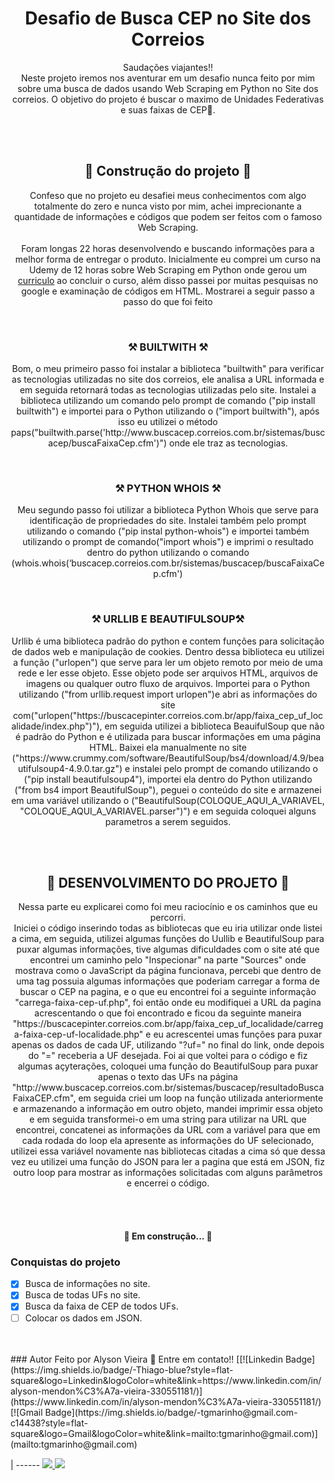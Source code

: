 <h1 align="center">Desafio de Busca CEP no Site dos Correios</h1>

<p align="center">Saudações viajantes!!</br> Neste projeto iremos nos aventurar em um desafio nunca feito por mim sobre uma busca de dados usando Web Scraping em Python no Site dos correios. O objetivo do projeto é buscar o maximo de Unidades Federativas e suas faixas de CEP🚀.</p>
</br>
</br>
<h2 align="center">🔨 Construção do projeto 🔨</h2>

<p align="center">Confeso que no projeto eu desafiei meus conhecimentos com algo totalmente do zero e nunca visto por mim, achei imprecionante a quantidade de informações e códigos que podem ser feitos com o famoso Web Scraping.</br></br>Foram longas 22 horas desenvolvendo e buscando informações para a melhor forma de entregar o produto. Inicialmente eu comprei um curso na Udemy de 12 horas sobre Web Scraping em Python onde gerou um <a href="https://www.udemy.com/certificate/UC-f508f580-298c-469b-87f6-dd7c467fb6d6/">curriculo</a> ao concluir o curso, além disso passei por muitas pesquisas no google e examinação de códigos em HTML. Mostrarei a seguir passo a passo do que foi feito</p>
</br>

<h3 align="center">⚒️ BUILTWITH ⚒️</h3>
	   
<p align="center">Bom, o meu primeiro passo foi instalar a biblioteca "builtwith" para verificar as tecnologias utilizadas no site dos correios, ele analisa a URL informada e em seguida retornará todas as tecnologias utilizadas pelo site. Instalei a biblioteca utilizando um comando pelo prompt de comando ("pip install builtwith") e importei para o Python utilizando o ("import builtwith"), após isso eu utilizei o método paps("builtwith.parse('http://www.buscacep.correios.com.br/sistemas/buscacep/buscaFaixaCep.cfm')") onde ele traz as tecnologias.</p>
</br>

<h3 align="center">⚒️ PYTHON WHOIS ⚒️</h3>
	   
<p align="center">Meu segundo passo foi utilizar a biblioteca Python Whois que serve para identificação de propriedades do site. Instalei também pelo prompt utilizando o comando ("pip instal python-whois") e importei também utilizando o prompt de comando("import whois") e imprimi o resultado dentro do python utilizando o comando (whois.whois(‘buscacep.correios.com.br/sistemas/buscacep/buscaFaixaCep.cfm')</p>
</br>

<h3 align="center">⚒️ URLLIB E BEAUTIFULSOUP⚒️</h3>
	   
<p align="center">Urllib é uma biblioteca padrão do python e contem funções para solicitação de dados web e manipulação de cookies. Dentro dessa biblioteca eu utilizei a função ("urlopen") que serve para ler um objeto remoto por meio de uma rede e ler esse objeto. Esse objeto pode ser arquivos HTML, arquivos de imagens ou qualquer outro fluxo de arquivos. Importei para o Python utilizando ("from urllib.request import urlopen")e abri as informações do site com("urlopen("https://buscacepinter.correios.com.br/app/faixa_cep_uf_localidade/index.php")"), em seguida utilizei a biblioteca BeauifulSoup que não é padrão do Python e é utilizada para buscar informações em uma página HTML. Baixei ela manualmente no site ("https://www.crummy.com/software/BeautifulSoup/bs4/download/4.9/beautifulsoup4-4.9.0.tar.gz") e instalei pelo prompt de comando utilizando o ("pip install beautifulsoup4"), importei ela dentro do Python utilizando ("from bs4 import BeautifulSoup"), peguei o conteúdo do site e armazenei em uma variável utilizando o ("BeautifulSoup(COLOQUE_AQUI_A_VARIAVEL, "COLOQUE_AQUI_A_VARIAVEL.parser")") e em seguida coloquei alguns parametros a serem seguidos. </p>
</br>
</br>

<h2 align="center">🔨 DESENVOLVIMENTO DO PROJETO 🔨</h2>

<p align="center">Nessa parte eu explicarei como foi meu raciocínio e os caminhos que eu percorri.</br>Iniciei o código inserindo todas as bibliotecas que eu iria utilizar onde listei a cima, em seguida, utilizei algumas funções do Uullib e BeautifulSoup para puxar algumas informações, tive algumas dificuldades com o site até que encontrei um caminho pelo "Inspecionar" na parte "Sources" onde mostrava como o JavaScript da página funcionava, percebi que dentro de uma tag possuia algumas informações que poderiam carregar a forma de buscar o CEP na pagina, e o que eu encontrei foi a seguinte informação "carrega-faixa-cep-uf.php", foi então onde eu modifiquei a URL da pagina acrescentando o que foi encontrado e ficou da seguinte maneira "https://buscacepinter.correios.com.br/app/faixa_cep_uf_localidade/carrega-faixa-cep-uf-localidade.php" e eu acrescentei umas funções para puxar apenas os dados de cada UF, utilizando "?uf=" no final do link, onde depois do "=" receberia a UF desejada. Foi ai que voltei para o código e fiz algumas açyterações, coloquei uma função do BeautifulSoup para puxar apenas o texto das UFs na página "http://www.buscacep.correios.com.br/sistemas/buscacep/resultadoBuscaFaixaCEP.cfm", em seguida criei um loop na função utilizada anteriormente e armazenando a informação em outro objeto, mandei imprimir essa objeto e em seguida transformei-o em uma string para utilizar na URL que encontrei, concatenei as informações da URL com a variável para que em cada rodada do loop ela apresente as informações do UF selecionado, utilizei essa variável novamente nas bibliotecas citadas a cima só que dessa vez eu utilizei uma função do JSON para ler a pagina que está em JSON, fiz outro loop para mostrar as informações solicitadas com alguns parâmetros e encerrei o código.</p>

</br>
</br>
<h4 align="center"> 
	🚧  Em construção...  🚧
</h4>

### Conquistas do projeto

- [x] Busca de informações no site.
- [x] Busca de todas UFs no site.
- [x] Busca da faixa de CEP de todos UFs.
- [ ] Colocar os dados em JSON.
</br>
</br>
### Autor
Feito por Alyson Vieira 🚀 Entre em contato!!
[[![Linkedin Badge](https://img.shields.io/badge/-Thiago-blue?style=flat-square&logo=Linkedin&logoColor=white&link=https://www.linkedin.com/in/alyson-mendon%C3%A7a-vieira-330551181/)](https://www.linkedin.com/in/alyson-mendon%C3%A7a-vieira-330551181/) 
[![Gmail Badge](https://img.shields.io/badge/-tgmarinho@gmail.com-c14438?style=flat-square&logo=Gmail&logoColor=white&link=mailto:tgmarinho@gmail.com)](mailto:tgmarinho@gmail.com)

| ------
<a href="https://www.instagram.com/alysonvieira88/"><img src="https://img.shields.io/badge/Instagram-E4405F?style=for-the-badge&logo=instagram&logoColor=white" />
<a href="https://www.linkedin.com/in/alyson-mendon%C3%A7a-vieira-330551181/"><img src="https://img.shields.io/badge/LinkedIn-0077B5?style=for-the-badge&logo=linkedin&logoColor=white" />

